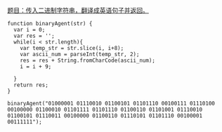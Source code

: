 [题目：传入二进制字符串，翻译成英语句子并返回。](https://www.freecodecamp.com/challenges/binary-agents)
```
function binaryAgent(str) {
  var i = 0;
  var res = '';
  while(i < str.length){
    var temp_str = str.slice(i, i+8);
    var ascii_num = parseInt(temp_str, 2);
    res = res + String.fromCharCode(ascii_num);
    i = i + 9;
    
  }
  return res;
}

binaryAgent("01000001 01110010 01100101 01101110 00100111 01110100 00100000 01100010 01101111 01101110 01100110 01101001 01110010 01100101 01110011 00100000 01100110 01110101 01101110 00100001 00111111");

```
